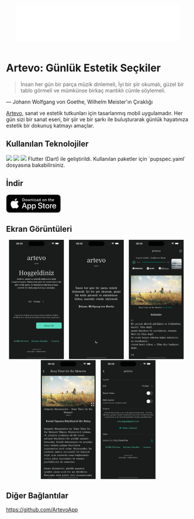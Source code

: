 <img src="screenshots/logo.png" height="100" style="display: block; margin: 0 auto"/><br>

# Artevo: Günlük Estetik Seçkiler

>İnsan her gün bir parça müzik dinlemeli, İyi bir şiir okumalı, güzel bir tablo görmeli ve mümkünse birkaç mantıklı cümle söylemeli.

— Johann Wolfgang von Goethe, Wilhelm Meister'ın Çıraklığı

<a href= "artevoapp.github.io">Artevo</a>, sanat ve estetik tutkunları için tasarlanmış mobil uygulamadır. Her gün sizi bir sanat eseri, bir şiir ve bir şarkı ile buluşturarak günlük hayatınıza estetik bir dokunuş katmayı amaçlar.

## Kullanılan Teknolojiler

<img src="https://cdn.jsdelivr.net/gh/devicons/devicon/icons/flutter/flutter-original.svg" height="15"/>
<img src="https://cdn.jsdelivr.net/gh/devicons/devicon/icons/dart/dart-original.svg" height="15"/>
<img src="https://cdn.jsdelivr.net/gh/devicons/devicon/icons/firebase/firebase-plain.svg" height="15"/> Flutter (Dart) ile geliştirildi. Kullanılan paketler için `pupspec.yaml` dosyasına bakabilirsiniz.

## İndir 

<img src="https://raw.githubusercontent.com/ArtevoApp/artevoapp.github.io/29cf2e47cdf602c5a98388f53f2fc8138776073f/assets/ios-badge.svg" height="50"/>

## Ekran Görüntüleri

<div align="center">
    <img src="screenshots/ss1.png" width="150"/>
    <img width="6"/>
    <img src="screenshots/ss2.png" width="150"/>
    <img width="6"/>
    <img src="screenshots/ss3.png" width="150"/>
    <img width="6"/>
    <img src="screenshots/ss4.png" width="150"/> 
    <img width="6"/>
    <img src="screenshots/ss5.png" width="150"/>
</div>

## Diğer Bağlantılar

https://github.com/ArtevoApp
